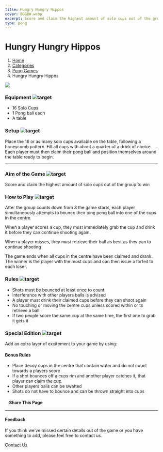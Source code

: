 ```yaml
---
title: Hungry Hungry Hippos
cover: BGGBW.webp
excerpt: Score and claim the highest amount of solo cups out of the group to win
type: pong
---
```


# Hungry Hungry Hippos

1.  [Home](/)
2.  [Categories](GameCategories)
3.  [Pong Games](GameCategories/PongGames)
4.  Hungry Hungry Hippos

![](images/hungryhungryhippos.webp)

### Equipment ![target](images/liquor.webp)

-   16 Solo Cups
-   1 Pong ball each
-   A table

### Setup ![target](images/settings.webp)

Place the 16 or as many solo cups available on the table, following a honeycomb pattern. Fill all cups with about a quarter of a drink of choice. Each player must then claim their pong ball and position themselves around the table ready to begin.

* * *

### Aim of the Game ![target](images/target.webp)

Score and claim the highest amount of solo cups out of the group to win

### How to Play ![target](images/question.webp)

After the group counts down from 3 the game starts, each player simultaneously attempts to bounce their ping pong ball into one of the cups in the centre.

When a player scores a cup, they must immediately grab the cup and drink it before they can continue shooting again.

When a player misses, they must retrieve their ball as best as they can to continue shooting

The game ends when all cups in the centre have been claimed and drank. The winner is the player with the most cups and can then issue a forfeit to each loser.

### Rules ![target](images/rules.webp)

-   Shots must be bounced at least once to count
-   Interferance with other players balls is advised
-   A player must drink their claimed cups before they can shoot again
-   No touching or moving the centre cups unless scored within or to retrieve a ball
-   If two people score the same cup at the same time, the first one to grab it gets it

### Special Edition ![target](images/special.webp)

Add an extra layer of excitement to your game by using:

#### **Bonus Rules**

-   Place decoy cups in the centre that contain water and do not count towards a players score
-   If a shot bounces off a cups rim and another player catches it, that player can claim the cup.
-   Other players balls can be swatted
-   Shots do not have to bounce and can be thrown straight into cups

####     Share This Page

[](https://www.facebook.com/sharer/sharer.php?u=beergogglegames.co.uk/GameCategories/PongGames/hungryhungryhippos)[](https://www.instagram.com/direct/new/)[](https://twitter.com/intent/tweet?url=beergogglegames.co.uk/GameCategories/PongGames/hungryhungryhippos)

* * *

#### Feedback

If you think we've missed certain details out of the game or you have something to add, please feel free to contact us.

  
  
  
[Contact Us](contact)
